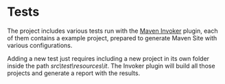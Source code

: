 # Tests

The project includes various tests run with the [Maven Invoker][maven-invoker] plugin, each of them contains a example project, prepared to generate Maven Site with various configurations.

Adding a new test just requires including a new project in its own folder inside the path *src\test\resources\it*. The Invoker plugin will build all those projects and generate a report with the results.

[maven-invoker]: http://maven.apache.org/plugins/maven-invoker-plugin/
